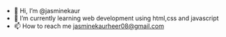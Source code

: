 - 👋 Hi, I’m @jasminekaur
- 🌱 I’m currently learning web development using html,css and javascript
- 📫 How to reach me jasminekaurheer08@gmail.com

<!---
jasminekaurheer/jasminekaurheer is a ✨ special ✨ repository because its `README.md` (this file) appears on your GitHub profile.
You can click the Preview link to take a look at your changes.
--->
